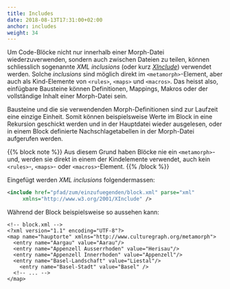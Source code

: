```yaml
---
title: Includes
date: 2018-08-13T17:31:00+02:00
anchor: includes
weight: 34
---
```


Um Code-Blöcke nicht nur innerhalb einer Morph-Datei
wiederzuverwenden, sondern auch zwischen Dateien zu teilen, können
schliesslich sogenannte _XML inclusions_ (oder kurz [_XInclude_](https://www.w3.org/TR/xinclude/)) verwendet werden. Solche _inclusions_ sind möglich direkt im `<metamorph>`-Element, aber auch als Kind-Elemente von `<rules>`, `<maps>` und `<macros>`. Das heisst also, einfügbare Bausteine können Definitionen, Mappings, Makros oder der vollständige Inhalt einer Morph-Datei sein. 

Bausteine und die sie verwendenden Morph-Definitionen sind zur Laufzeit
eine einzige Einheit. Somit können beispielsweise Werte im Block in eine
Rekursion geschickt werden und in der Hauptdatei wieder ausgelesen,
oder in einem Block definierte Nachschlagetabellen in der Morph-Datei
aufgerufen werden.

{{% block note %}}
Aus diesem Grund haben Blöcke nie ein `<metamorph>`- und, werden sie direkt
in einem der Kindelemente verwendet, auch kein `<rules>`-, `<maps>`- oder
`<macros>`-Element.
{{% /block %}}

Eingefügt werden _XML inclusions_ folgendermassen:

```xml
<include href="pfad/zum/einzufuegenden/block.xml" parse="xml"
	 xmlns="http://www.w3.org/2001/XInclude" />
```

Während der Block beispielsweise so aussehen kann:
```
<!-- block.xml -->
<?xml version="1.1" encoding="UTF-8"?>
<map name="hauptorte" xmlns="http://www.culturegraph.org/metamorph">
  <entry name="Aargau" value="Aarau"/>
  <entry name="Appenzell Ausserrhoden" value="Herisau"/>
  <entry name="Appenzell Innerrhoden" value="Appenzell"/>
  <entry name="Basel-Landschaft" value="Liestal"/>
	<entry name="Basel-Stadt" value="Basel" />
  <!-- ... -->
</map>
```
